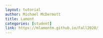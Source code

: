 ```yaml
---
layout: tutorial
author: Michael McDermott
title: Lamont
categories: [student]
link: https://mlamontm.github.io/Fall2020/
---
```

